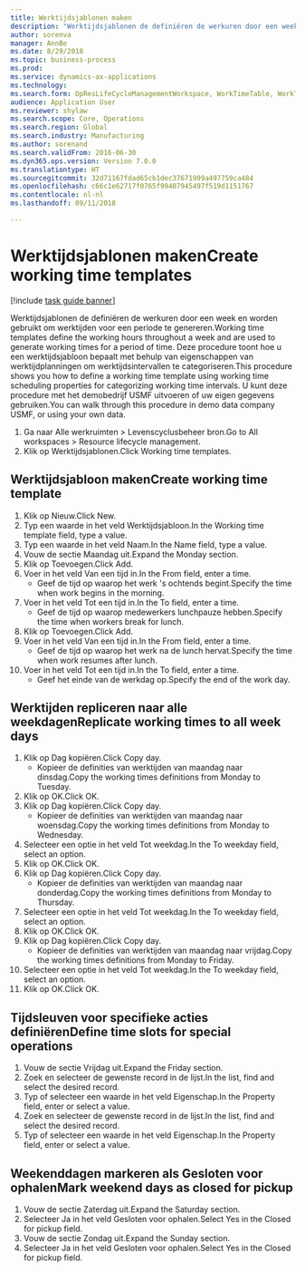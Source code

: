 ```yaml
--- 
title: Werktijdsjablonen maken
description: "Werktijdsjablonen de definiëren de werkuren door een week en worden gebruikt om werktijden voor een periode te genereren."
author: sorenva
manager: AnnBe
ms.date: 8/29/2018
ms.topic: business-process
ms.prod: 
ms.service: dynamics-ax-applications
ms.technology: 
ms.search.form: OpResLifeCycleManagementWorkspace, WorkTimeTable, WorkTimeCopyDayDialog
audience: Application User
ms.reviewer: shylaw
ms.search.scope: Core, Operations
ms.search.region: Global
ms.search.industry: Manufacturing
ms.author: sorenand
ms.search.validFrom: 2016-06-30
ms.dyn365.ops.version: Version 7.0.0
ms.translationtype: HT
ms.sourcegitcommit: 32d71167fdad65cb1dec37671999a497759ca484
ms.openlocfilehash: c66c1e62717f0765f99407945497f519d1151767
ms.contentlocale: nl-nl
ms.lasthandoff: 09/11/2018

---
```

# <a name="create-working-time-templates"></a><span data-ttu-id="38079-103">Werktijdsjablonen maken</span><span class="sxs-lookup"><span data-stu-id="38079-103">Create working time templates</span></span>

[!include [task guide banner](../../includes/task-guide-banner.md)]

<span data-ttu-id="38079-104">Werktijdsjablonen de definiëren de werkuren door een week en worden gebruikt om werktijden voor een periode te genereren.</span><span class="sxs-lookup"><span data-stu-id="38079-104">Working time templates define the working hours throughout a week and are used to generate working times for a period of time.</span></span> <span data-ttu-id="38079-105">Deze procedure toont hoe u een werktijdsjabloon bepaalt met behulp van eigenschappen van werktijdplanningen om werktijdsintervallen te categoriseren.</span><span class="sxs-lookup"><span data-stu-id="38079-105">This procedure shows you how to define a working time template using working time scheduling properties for categorizing working time intervals.</span></span> <span data-ttu-id="38079-106">U kunt deze procedure met het demobedrijf USMF uitvoeren of uw eigen gegevens gebruiken.</span><span class="sxs-lookup"><span data-stu-id="38079-106">You can walk through this procedure in demo data company USMF, or using your own data.</span></span>

1. <span data-ttu-id="38079-107">Ga naar Alle werkruimten > Levenscyclusbeheer bron.</span><span class="sxs-lookup"><span data-stu-id="38079-107">Go to All workspaces > Resource lifecycle management.</span></span>
2. <span data-ttu-id="38079-108">Klik op Werktijdsjablonen.</span><span class="sxs-lookup"><span data-stu-id="38079-108">Click Working time templates.</span></span>

## <a name="create-working-time-template"></a><span data-ttu-id="38079-109">Werktijdsjabloon maken</span><span class="sxs-lookup"><span data-stu-id="38079-109">Create working time template</span></span>
1. <span data-ttu-id="38079-110">Klik op Nieuw.</span><span class="sxs-lookup"><span data-stu-id="38079-110">Click New.</span></span>
2. <span data-ttu-id="38079-111">Typ een waarde in het veld Werktijdsjabloon.</span><span class="sxs-lookup"><span data-stu-id="38079-111">In the Working time template field, type a value.</span></span>
3. <span data-ttu-id="38079-112">Typ een waarde in het veld Naam.</span><span class="sxs-lookup"><span data-stu-id="38079-112">In the Name field, type a value.</span></span>
4. <span data-ttu-id="38079-113">Vouw de sectie Maandag uit.</span><span class="sxs-lookup"><span data-stu-id="38079-113">Expand the Monday section.</span></span>
5. <span data-ttu-id="38079-114">Klik op Toevoegen.</span><span class="sxs-lookup"><span data-stu-id="38079-114">Click Add.</span></span>
6. <span data-ttu-id="38079-115">Voer in het veld Van een tijd in.</span><span class="sxs-lookup"><span data-stu-id="38079-115">In the From field, enter a time.</span></span>
    * <span data-ttu-id="38079-116">Geef de tijd op waarop het werk 's ochtends begint.</span><span class="sxs-lookup"><span data-stu-id="38079-116">Specify the time when work begins in the morning.</span></span>  
7. <span data-ttu-id="38079-117">Voer in het veld Tot een tijd in.</span><span class="sxs-lookup"><span data-stu-id="38079-117">In the To field, enter a time.</span></span>
    * <span data-ttu-id="38079-118">Geef de tijd op waarop medewerkers lunchpauze hebben.</span><span class="sxs-lookup"><span data-stu-id="38079-118">Specify the time when workers break for lunch.</span></span>  
8. <span data-ttu-id="38079-119">Klik op Toevoegen.</span><span class="sxs-lookup"><span data-stu-id="38079-119">Click Add.</span></span>
9. <span data-ttu-id="38079-120">Voer in het veld Van een tijd in.</span><span class="sxs-lookup"><span data-stu-id="38079-120">In the From field, enter a time.</span></span>
    * <span data-ttu-id="38079-121">Geef de tijd op waarop het werk na de lunch hervat.</span><span class="sxs-lookup"><span data-stu-id="38079-121">Specify the time when work resumes after lunch.</span></span>  
10. <span data-ttu-id="38079-122">Voer in het veld Tot een tijd in.</span><span class="sxs-lookup"><span data-stu-id="38079-122">In the To field, enter a time.</span></span>
    * <span data-ttu-id="38079-123">Geef het einde van de werkdag op.</span><span class="sxs-lookup"><span data-stu-id="38079-123">Specify the end of the work day.</span></span>  

## <a name="replicate-working-times-to-all-week-days"></a><span data-ttu-id="38079-124">Werktijden repliceren naar alle weekdagen</span><span class="sxs-lookup"><span data-stu-id="38079-124">Replicate working times to all week days</span></span>
1. <span data-ttu-id="38079-125">Klik op Dag kopiëren.</span><span class="sxs-lookup"><span data-stu-id="38079-125">Click Copy day.</span></span>
    * <span data-ttu-id="38079-126">Kopieer de definities van werktijden van maandag naar dinsdag.</span><span class="sxs-lookup"><span data-stu-id="38079-126">Copy the working times definitions from Monday to Tuesday.</span></span>  
2. <span data-ttu-id="38079-127">Klik op OK.</span><span class="sxs-lookup"><span data-stu-id="38079-127">Click OK.</span></span>
3. <span data-ttu-id="38079-128">Klik op Dag kopiëren.</span><span class="sxs-lookup"><span data-stu-id="38079-128">Click Copy day.</span></span>
    * <span data-ttu-id="38079-129">Kopieer de definities van werktijden van maandag naar woensdag.</span><span class="sxs-lookup"><span data-stu-id="38079-129">Copy the working times definitions from Monday to Wednesday.</span></span>  
4. <span data-ttu-id="38079-130">Selecteer een optie in het veld Tot weekdag.</span><span class="sxs-lookup"><span data-stu-id="38079-130">In the To weekday field, select an option.</span></span>
5. <span data-ttu-id="38079-131">Klik op OK.</span><span class="sxs-lookup"><span data-stu-id="38079-131">Click OK.</span></span>
6. <span data-ttu-id="38079-132">Klik op Dag kopiëren.</span><span class="sxs-lookup"><span data-stu-id="38079-132">Click Copy day.</span></span>
    * <span data-ttu-id="38079-133">Kopieer de definities van werktijden van maandag naar donderdag.</span><span class="sxs-lookup"><span data-stu-id="38079-133">Copy the working times definitions from Monday to Thursday.</span></span>  
7. <span data-ttu-id="38079-134">Selecteer een optie in het veld Tot weekdag.</span><span class="sxs-lookup"><span data-stu-id="38079-134">In the To weekday field, select an option.</span></span>
8. <span data-ttu-id="38079-135">Klik op OK.</span><span class="sxs-lookup"><span data-stu-id="38079-135">Click OK.</span></span>
9. <span data-ttu-id="38079-136">Klik op Dag kopiëren.</span><span class="sxs-lookup"><span data-stu-id="38079-136">Click Copy day.</span></span>
    * <span data-ttu-id="38079-137">Kopieer de definities van werktijden van maandag naar vrijdag.</span><span class="sxs-lookup"><span data-stu-id="38079-137">Copy the working times definitions from Monday to Friday.</span></span>  
10. <span data-ttu-id="38079-138">Selecteer een optie in het veld Tot weekdag.</span><span class="sxs-lookup"><span data-stu-id="38079-138">In the To weekday field, select an option.</span></span>
11. <span data-ttu-id="38079-139">Klik op OK.</span><span class="sxs-lookup"><span data-stu-id="38079-139">Click OK.</span></span>

## <a name="define-time-slots-for-special-operations"></a><span data-ttu-id="38079-140">Tijdsleuven voor specifieke acties definiëren</span><span class="sxs-lookup"><span data-stu-id="38079-140">Define time slots for special operations</span></span>
1. <span data-ttu-id="38079-141">Vouw de sectie Vrijdag uit.</span><span class="sxs-lookup"><span data-stu-id="38079-141">Expand the Friday section.</span></span>
2. <span data-ttu-id="38079-142">Zoek en selecteer de gewenste record in de lijst.</span><span class="sxs-lookup"><span data-stu-id="38079-142">In the list, find and select the desired record.</span></span>
3. <span data-ttu-id="38079-143">Typ of selecteer een waarde in het veld Eigenschap.</span><span class="sxs-lookup"><span data-stu-id="38079-143">In the Property field, enter or select a value.</span></span>
4. <span data-ttu-id="38079-144">Zoek en selecteer de gewenste record in de lijst.</span><span class="sxs-lookup"><span data-stu-id="38079-144">In the list, find and select the desired record.</span></span>
5. <span data-ttu-id="38079-145">Typ of selecteer een waarde in het veld Eigenschap.</span><span class="sxs-lookup"><span data-stu-id="38079-145">In the Property field, enter or select a value.</span></span>

## <a name="mark-weekend-days-as-closed-for-pickup"></a><span data-ttu-id="38079-146">Weekenddagen markeren als Gesloten voor ophalen</span><span class="sxs-lookup"><span data-stu-id="38079-146">Mark weekend days as closed for pickup</span></span>
1. <span data-ttu-id="38079-147">Vouw de sectie Zaterdag uit.</span><span class="sxs-lookup"><span data-stu-id="38079-147">Expand the Saturday section.</span></span>
2. <span data-ttu-id="38079-148">Selecteer Ja in het veld Gesloten voor ophalen.</span><span class="sxs-lookup"><span data-stu-id="38079-148">Select Yes in the Closed for pickup field.</span></span>
3. <span data-ttu-id="38079-149">Vouw de sectie Zondag uit.</span><span class="sxs-lookup"><span data-stu-id="38079-149">Expand the Sunday section.</span></span>
4. <span data-ttu-id="38079-150">Selecteer Ja in het veld Gesloten voor ophalen.</span><span class="sxs-lookup"><span data-stu-id="38079-150">Select Yes in the Closed for pickup field.</span></span>



